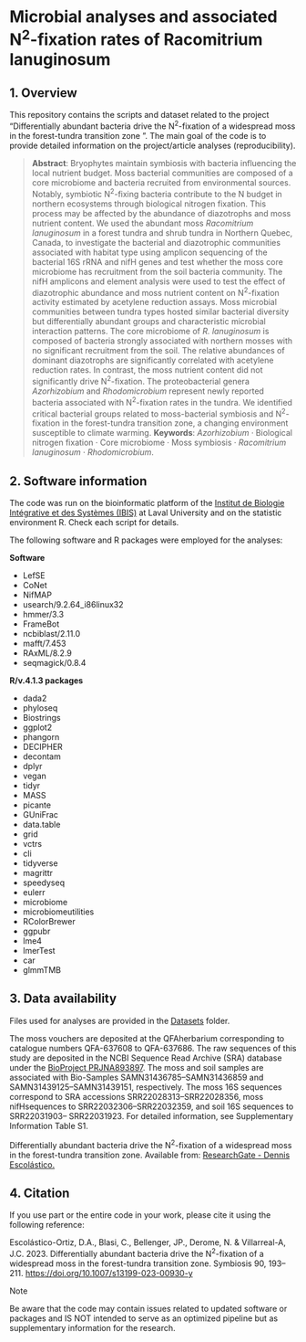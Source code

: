 # Microbial analyses and associated N<sup>2</sup>-fixation rates of Racomitrium lanuginosum 

## 1. Overview
This repository contains the scripts and dataset related to the project “Differentially abundant bacteria drive the N<sup>2</sup>-fixation of a widespread moss in the forest-tundra transition zone ”. The main goal of the code is to provide detailed information on the project/article analyses (reproducibility).

> **Abstract**: Bryophytes maintain symbiosis with bacteria influencing the local nutrient budget. Moss bacterial communities are composed of a core microbiome and bacteria recruited from environmental sources. Notably, symbiotic N<sup>2</sup>-fixing bacteria contribute to the N budget in northern ecosystems through biological nitrogen fixation. This process may be affected by the abundance of diazotrophs and moss nutrient content. We used the abundant moss *Racomitrium lanuginosum* in a forest tundra and shrub tundra in Northern Quebec, Canada, to investigate the bacterial and diazotrophic communities associated with habitat type using amplicon sequencing of the bacterial 16S rRNA and nifH genes and test whether the moss core microbiome has recruitment from the soil bacteria community. The nifH amplicons and element analysis were used to test the effect of diazotrophic abundance and moss nutrient content on N<sup>2</sup>-fixation activity estimated by acetylene reduction assays. Moss microbial communities between tundra types hosted similar bacterial diversity but differentially abundant groups and characteristic microbial interaction patterns. The core microbiome of *R. lanuginosum* is composed of bacteria strongly associated with northern mosses with no significant recruitment from the soil. The relative abundances of dominant diazotrophs are significantly correlated with acetylene reduction rates. In contrast, the moss nutrient content did not significantly drive N<sup>2</sup>-fixation. The proteobacterial genera *Azorhizobium* and *Rhodomicrobium* represent newly reported bacteria associated with N<sup>2</sup>-fixation rates in the tundra. We identified critical bacterial groups related to moss-bacterial symbiosis and N<sup>2</sup>-fixation in the forest-tundra transition zone, a changing environment susceptible to climate warming.
> **Keywords**: *Azorhizobium* · Biological nitrogen fixation · Core microbiome · Moss symbiosis · *Racomitrium lanuginosum* · *Rhodomicrobium*.

## 2. Software information
The code was run on the bioinformatic platform of the [Institut de Biologie Intégrative et des Systèmes (IBIS)](https://www.ibis.ulaval.ca/en/services-2/bioinformatics/documentation-servers/) at Laval University and on the statistic environment R. Check each script for details.

The following software and R packages were employed for the analyses:

**Software**
- LefSE
- CoNet
- NifMAP
- usearch/9.2.64_i86linux32
- hmmer/3.3
- FrameBot
- ncbiblast/2.11.0
- mafft/7.453
- RAxML/8.2.9
- seqmagick/0.8.4

**R/v.4.1.3 packages**
- dada2
- phyloseq
- Biostrings
- ggplot2
- phangorn
- DECIPHER
- decontam
- dplyr
- vegan
- tidyr
- MASS
- picante
- GUniFrac
- data.table
- grid
- vctrs
- cli
- tidyverse
- magrittr
- speedyseq
- eulerr
- microbiome
- microbiomeutilities
- RColorBrewer
- ggpubr
- lme4
- lmerTest
- car
- glmmTMB

## 3. Data availability
Files used for analyses are provided in the [Datasets](/Datasets) folder.

The moss vouchers are deposited at the QFAherbarium corresponding to catalogue numbers QFA-637608 to QFA-637686. The raw sequences of this study are deposited in the NCBI Sequence Read Archive (SRA) database under the [BioProject PRJNA893897](https://www.ncbi.nlm.nih.gov/bioproject/PRJNA893897/). The moss and soil samples are associated with Bio-Samples SAMN31436785–SAMN31436859 and SAMN31439125–SAMN31439151, respectively. The moss 16S sequences correspond to SRA accessions SRR22028313–SRR22028356, moss nifHsequences to SRR22032306–SRR22032359, and soil 16S sequences to SRR22031903– SRR22031923. For detailed information, see Supplementary Information Table S1.

Differentially abundant bacteria drive the N<sup>2</sup>-fixation of a widespread moss in the forest-tundra transition zone. Available from: [ResearchGate - Dennis Escolástico.](https://www.researchgate.net/publication/372956582_Differentially_abundant_bacteria_drive_the_N2-fixation_of_a_widespread_moss_in_the_forest-tundra_transition_zone)

## 4. Citation
If you use part or the entire code in your work, please cite it using the following reference:

Escolástico-Ortiz, D.A., Blasi, C., Bellenger, JP., Derome, N. & Villarreal-A, J.C. 2023. Differentially abundant bacteria drive the N<sup>2</sup>-fixation of a widespread moss in the forest-tundra transition zone. Symbiosis 90, 193–211. https://doi.org/10.1007/s13199-023-00930-y

> [!NOTE]
Be aware that the code may contain issues related to updated software or packages and IS NOT intended to serve as an optimized pipeline but as supplementary information for the research.
